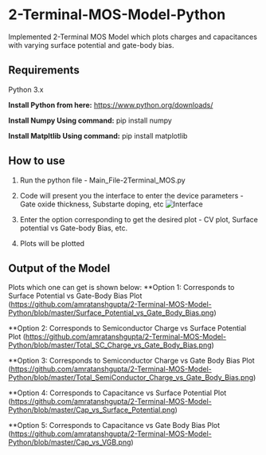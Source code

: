 # 2-Terminal-MOS-Model-Python
Implemented 2-Terminal MOS Model which plots charges and capacitances with varying surface potential and gate-body bias. 

## Requirements
Python 3.x

**Install Python from here:** https://www.python.org/downloads/

**Install Numpy Using command:** pip install numpy

**Install Matpltlib Using command:** pip install matplotlib

## How to use 
1. Run the python file - Main_File-2Terminal_MOS.py
2. Code will present you the interface to enter the device parameters - Gate oxide thickness, Substarte doping, etc
![Interface](https://github.com/amratanshgupta/2-Terminal-MOS-Model-Python/blob/master/Interface_2T_MOS.PNG)

3. Enter the option corresponding to get the desired plot - CV plot, Surface potential vs Gate-body Bias, etc.
4. Plots will be plotted

## Output of the Model
Plots which one can get is shown below:
**Option 1: Corresponds to Surface Potential vs Gate-Body Bias Plot
(https://github.com/amratanshgupta/2-Terminal-MOS-Model-Python/blob/master/Surface_Potential_vs_Gate_Body_Bias.png)

**Option 2: Corresponds to Semiconductor Charge vs Surface Potential Plot
(https://github.com/amratanshgupta/2-Terminal-MOS-Model-Python/blob/master/Total_SC_Charge_vs_Gate_Body_Bias.png)

**Option 3: Corresponds to Semiconductor Charge vs Gate Body Bias Plot
(https://github.com/amratanshgupta/2-Terminal-MOS-Model-Python/blob/master/Total_SemiConductor_Charge_vs_Gate_Body_Bias.png)

**Option 4: Corresponds to Capacitance vs Surface Potential Plot
(https://github.com/amratanshgupta/2-Terminal-MOS-Model-Python/blob/master/Cap_vs_Surface_Potential.png)

**Option 5: Corresponds to Capacitance vs Gate Body Bias Plot
(https://github.com/amratanshgupta/2-Terminal-MOS-Model-Python/blob/master/Cap_vs_VGB.png)

